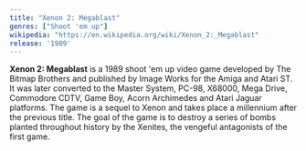 ```yaml
---
title: "Xenon 2: Megablast"
genres: ["Shoot 'em up"]
wikipedia: "https://en.wikipedia.org/wiki/Xenon_2:_Megablast"
release: '1989'
---
```

**Xenon 2: Megablast** is a 1989 shoot 'em up video game developed by The Bitmap Brothers and published by Image Works for the Amiga and Atari ST. It was later converted to the Master System, PC-98, X68000, Mega Drive, Commodore CDTV, Game Boy, Acorn Archimedes and Atari Jaguar platforms. The game is a sequel to Xenon and takes place a millennium after the previous title. The goal of the game is to destroy a series of bombs planted throughout history by the Xenites, the vengeful antagonists of the first game. 